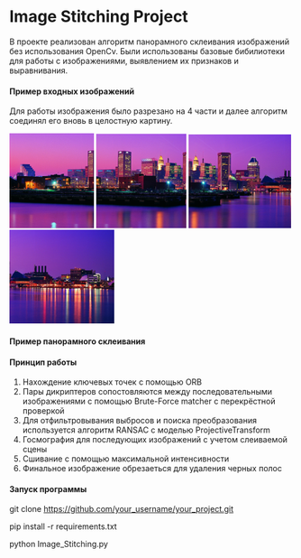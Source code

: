 # Image Stitching Project
В проекте реализован алгоритм панорамного склеивания изображений без использования OpenCv. Были использованы базовые бибилиотеки для работы с изображениями, выявлением их признаков и выравнивания.

#### Пример входных изображений
Для работы изображения было разрезано на 4 части и далее алгоритм соединял его вновь в целостную картину.

[<img src="images/night_city_1.jpg" width="150"/>](images/night_city_1.jpg) [<img src="images/night_city_2.jpg" width="160"/>](images/night_city_2.jpg) [<img src="images/night_city_3.jpg" width="182"/>](images/night_city_3.jpg) [<img src="images/night_city_4.jpg" width="186"/>](images/night_city_4.jpg)

#### Пример панорамного склеивания


#### Принцип работы
1. Нахождение ключевых точек с помощью ORB
2. Пары дикриптеров сопостовляются между последовательными изображениями с помощью Brute-Force matcher с перекрёстной проверкой
3. Для отфильтровывания выбросов и поиска преобразования используется алгоритм RANSAC с моделью ProjectiveTransform
4. Госмография для последующих изображений с учетом слеиваемой сцены
5. Сшивание с помощью максимальной интенсивности
6. Финальное изображение обрезаеться для удаления черных полос

#### Запуск программы
git clone https://github.com/your_username/your_project.git

pip install -r requirements.txt

python Image_Stitching.py
